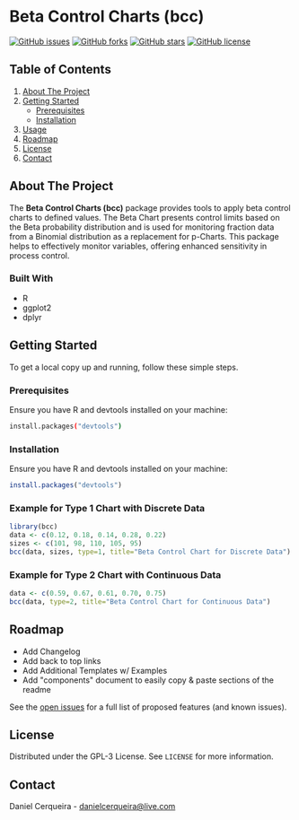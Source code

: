 # Beta Control Charts (bcc)

[![GitHub issues](https://img.shields.io/github/issues/DanieLucas28/BCCPackage)](https://github.com/DanieLucas28/BCCPackage/issues)
[![GitHub forks](https://img.shields.io/github/forks/DanieLucas28/BCCPackage)](https://github.com/DanieLucas28/BCCPackage/network)
[![GitHub stars](https://img.shields.io/github/stars/DanieLucas28/BCCPackage)](https://github.com/DanieLucas28/BCCPackage/stargazers)
[![GitHub license](https://img.shields.io/github/license/DanieLucas28/BCCPackage)](https://github.com/DanieLucas28/BCCPackage/blob/main/LICENSE)

## Table of Contents

1. [About The Project](#about-the-project)
2. [Getting Started](#getting-started)
    - [Prerequisites](#prerequisites)
    - [Installation](#installation)
3. [Usage](#usage)
4. [Roadmap](#roadmap)
5. [License](#license)
6. [Contact](#contact)

## About The Project

The **Beta Control Charts (bcc)** package provides tools to apply beta control charts to defined values. The Beta Chart presents control limits based on the Beta probability distribution and is used for monitoring fraction data from a Binomial distribution as a replacement for p-Charts. This package helps to effectively monitor variables, offering enhanced sensitivity in process control.

### Built With

- R
- ggplot2
- dplyr

## Getting Started

To get a local copy up and running, follow these simple steps.

### Prerequisites

Ensure you have R and devtools installed on your machine:

```sh
install.packages("devtools")
```
### Installation

Ensure you have R and devtools installed on your machine:
```r
install.packages("devtools")
```
### Example for Type 1 Chart with Discrete Data

```r
library(bcc)
data <- c(0.12, 0.18, 0.14, 0.28, 0.22)
sizes <- c(101, 98, 110, 105, 95)
bcc(data, sizes, type=1, title="Beta Control Chart for Discrete Data")
```

### Example for Type 2 Chart with Continuous Data

```r
data <- c(0.59, 0.67, 0.61, 0.70, 0.75)
bcc(data, type=2, title="Beta Control Chart for Continuous Data")
```

## Roadmap

- Add Changelog
- Add back to top links
- Add Additional Templates w/ Examples
- Add "components" document to easily copy & paste sections of the readme

See the [open issues](https://github.com/DanieLucas28/BCCPackage/issues) for a full list of proposed features (and known issues).

## License

Distributed under the GPL-3 License. See `LICENSE` for more information.

## Contact

Daniel Cerqueira - [danielcerqueira@live.com](mailto:danielcerqueira@live.com)

